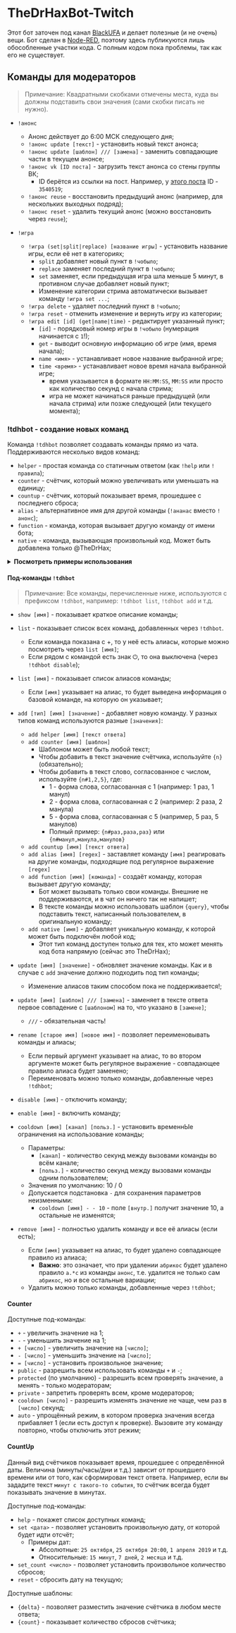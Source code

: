 # TheDrHaxBot-Twitch

Этот бот заточен под канал [BlackUFA](https://twitch.tv/blackufa) и делает полезные (и не очень) вещи. Бот сделан в [Node-RED](https://nodered.org/), поэтому здесь публикуются лишь обособленные участки кода. С полным кодом пока проблемы, так как его не существует.

## Команды для модераторов

> Примечание: Квадратными скобками отмечены места, куда вы должны подставить свои значения (сами скобки писать не нужно).

* `!анонс`
  * Анонс действует до 6:00 МСК следующего дня;
  * `!анонс update [текст]` - установить новый текст анонса;
  * `!анонс update [шаблон] /// [замена]` - заменить совпадающие части в текущем анонсе;
  * `!анонс vk [ID поста]` - загрузить текст анонса со стены группы ВК;
    * ID берётся из ссылки на пост. Например, у [этого поста](https://vk.com/b_silver?w=wall-28387068_3540519) ID - `3540519`;
  * `!анонс reuse` - восстановить предыдущий анонс (например, для нескольких выходных подряд);
  * `!анонс reset` - удалить текущий анонс (можно восстановить через `reuse`);

* `!игра`
  * `!игра (set|split|replace) [название игры]` - установить название игры, если её нет в категориях;
    * `split` добавляет новый пункт в `!чобыло`;
    * `replace` заменяет последний пункт в `!чобыло`;
    * `set` заменяет, если предыдущая игра шла меньше 5 минут, в противном случае добавляет новый пункт;
    * Изменение категории стрима автоматически вызывает команду `!игра set ...`;
  * `!игра delete` - удаляет последний пункт в `!чобыло`;
  * `!игра reset` - отменить изменение и вернуть игру из категории;
  * `!игра edit [id] (get|name|time)` - редактирует указанный пункт;
    * `[id]` - порядковый номер игры в `!чобыло` (нумерация начинается с `1`!);
    * `get` - выводит основную информацию об игре (имя, время начала);
    * `name <имя>` - устанавливает новое название выбранной игре;
    * `time <время>` - устанавливает новое время начала выбранной игре;
      * время указывается в формате `HH:MM:SS`, `MM:SS` или просто как количество секунд с начала стрима;
      * игра не может начинаться раньше предыдущей (или начала стрима) или позже следующей (или текущего момента);

### !tdhbot - создание новых команд

Команда `!tdhbot` позволяет создавать команды прямо из чата. Поддерживаются несколько видов команд:

* `helper` - простая команда со статичным ответом (как `!help` или `!правила`);
* `counter` - счётчик, который можно увеличивать или уменьшать на единицу;
* `countup` - счётчик, который показывает время, прошедшее с последнего сброса;
* `alias` - альтернативное имя для другой команды (`!ананас` вместо `!анонс`);
* `function` - команда, которая вызывает другую команду от имени бота;
* `native` - команда, вызывающая произвольный код. Может быть добавлена только @TheDrHax;

<details>
<summary><b>Посмотреть примеры использования</b></summary>

```
# helper

вы: !tdhbot add helper аможет а может тебя? Jebaited
бот: @вы, команда !аможет добавлена SeemsGood
вы: !аможет
бот: @вы, а может тебя? Jebaited

# counter

вы: !tdhbot add counter смерти умерли уже {n} {n#раз,раза,раз}
бот: @вы, команда !смерти добавлена SeemsGood
вы: !смерти
бот: @вы, умерли уже 0 раз CoolStoryBob
вы: !смерти +
бот: @вы, умерли уже 1 раз CoolStoryBob
вы: !смерти + 21
бот: @вы, умерли уже 22 раза CoolStoryBob
вы: !смерти -
бот: @вы, умерли уже 21 раз CoolStoryBob
вы: !смерти = 4221
бот: @вы, умерли уже 4221 раз CoolsStoryBob

# countup

вы: !tdhbot add countup test с момента добавления команды
бот: @вы, команда !смерти добавлена SeemsGood
вы: !test
бот: @вы, 0.2 минут с момента добавления команды
вы: !test reset
бот: @вы, 0.0 минут с момента добавления команды (было 0.7 минут)
вы: !test set 15 минут
бот: @вы, 15.0 минут с момента добавления команды (было 0.2 минут)

# alias

вы: !шар
бот: @вы, что? Jebaited
вы: !tdhbot add alias шар куб
бот: @вы, шаблон "куб" добавлен в команду "шар" SeemsGood
вы: !куб
бот: @вы, что? Jebaited

# function

вы: !шар, а будет стрим?
бот: @вы, вероятность КРАЙНЕ мала NOPERS
вы: !tdhbot add function абудет !шар, а будет {query}
бот: @вы, команда !абудет добавлена SeemsGood
вы: !абудет стрим?
бот: @вы, хорошие шансы SeemsGood
```
</details>

#### Под-команды `!tdhbot`

> Примечание: Все команды, перечисленные ниже, используются с префиксом `!tdhbot`, например: `!tdhbot list`, `!tdhbot add` и т.д.

* `show [имя]` - показывает краткое описание команды;

* `list` - показывает список всех команд, добавленных через `!tdhbot`.
  * Если команда показана c +, то у неё есть алиасы, которые можно посмотреть через `list [имя]`;
  * Если рядом с командой есть знак ⏻, то она выключена (через `!tdhbot disable`);

* `list [имя]` - показывает список алиасов команды;
  * Если `[имя]` указывает на алиас, то будет выведена информация о базовой команде, на которую он указывает;

* `add [тип] [имя] [значение]` - добавляет новую команду. У разных типов команд используются разные `[значения]`:
  * `add helper [имя] [текст ответа]`
  * `add counter [имя] [шаблон]`
    * Шаблоном может быть любой текст;
    * Чтобы добавить в текст значение счётчика, используйте `{n}` (обязательно);
    * Чтобы добавить в текст слово, согласованное с числом, используйте `{n#1,2,5}`, где:
      * 1 - форма слова, согласованная с 1 (например: 1 раз, 1 манул)
      * 2 - форма слова, согласованная с 2 (например: 2 раза, 2 манула)
      * 5 - форма слова, согласованная с 5 (например, 5 раз, 5 манулов)
      * Полный пример: `{n#раз,раза,раз}` или `{n#манул,манула,манулов}`
  * `add countup [имя] [текст ответа]`
  * `add alias [имя] [regex]` - заставляет команду `[имя]` реагировать на другие команды, подходящие под регулярное выражение `[regex]`
  * `add function [имя] [команда]` - создаёт команду, которая вызывает другую команду;
    * Бот может вызывать только свои команды. Внешние не поддерживаются, и в чат он ничего так не напишет;
    * В тексте команды можно использовать шаблон `{query}`, чтобы подставить текст, написанный пользователем, в оригинальную команду;
  * `add native [имя]` - добавляет уникальную команду, к которой может быть подключён любой код;
    * Этот тип команд доступен только для тех, кто может менять код бота напрямую (сейчас это TheDrHax);

* `update [имя] [значение]` - обновляет значение команды. Как и в случае с `add` значение должно подходить под тип команды;
  * Изменение алиасов таким способом пока не поддерживается!;

* `update [имя] [шаблон] /// [замена]` - заменяет в тексте ответа первое совпадение с `[шаблоном]` на то, что указано в `[замене]`;
  * `///` - обязательная часть!

* `rename [старое имя] [новое имя]` - позволяет переименовывать команды и алиасы;
  * Если первый аргумент указывает на алиас, то во втором аргументе может быть регулярное выражение - совпадающее правило алиаса будет заменено;
  * Переименовать можно только команды, добавленные через `!tdhbot`;

* `disable [имя]` - отключить команду;
* `enable [имя]` - включить команду;

* `cooldown [имя] [канал] [польз.]` - установить временнЫе ограничения на использование команды;
  * Параметры:
    * `[канал]` - количество секунд между вызовами команды во всём канале;
    * `[польз.]` - количество секунд между вызовами команды одним пользователем;
  * Значения по умолчанию: 10 / 0
  * Допускается подстановка `-` для сохранения параметров неизменными:
    * `cooldown [имя] - - 10` - поле `[внутр.]` получит значение 10, а остальные не изменятся;

* `remove [имя]` - полностью удалить команду и все её алиасы (если есть);
  * Если `[имя]` указывает на алиас, то будет удалено совпадающее правило из алиаса;
    * **Важно**: это означает, что при удалении `абрикос` будет удалено правило `а.*с` из команды `анонс`, т.е. удалится не только сам `абрикос`, но и все остальные вариации;
  * Удалить можно только команды, добавленные через `!tdhbot`;

#### Counter

Доступные под-команды:

* `+` - увеличить значение на 1;
* `-` - уменьшить значение на 1;
* `+ [число]` - увеличить значение на `[число]`;
* `- [число]` - уменьшить значение на `[число]`;
* `= [число]` - установить произвольное значение;
* `public` - разрешить всем использовать команды `+` и `-`;
* `protected` (по умолчанию) - разрешить всем проверять значение, а менять - только модераторам;
* `private` - запретить проверять всем, кроме модераторов;
* `cooldown [число]` - разрешить изменять значение не чаще, чем раз в `[число]` секунд;
* `auto` - упрощённый режим, в котором проверка значения всегда прибавляет 1 (если есть доступ к проверке). Вызовите эту команду повторно, чтобы отключить этот режим;

#### CountUp

Данный вид счётчиков показывает время, прошедшее с определённой даты.
Величина (минуты/часы/дни и т.д.) зависит от прошедшего времени или от того, как сформирован текст ответа.
Например, если вы зададите текст `минут с такого-то события`, то счётчик всегда будет показывать значение в минутах.

Доступные под-команды:

* `help` - покажет список доступных команд;
* `set <дата>` - позволяет установить произвольную дату, от которой будет идти отсчёт;
  * Примеры дат:
    * Абсолютные: `25 октября`, `25 октября 20:00`, `1 апреля 2019` и т.д.
    * Относительные: `15 минут`, `7 дней`, `2 месяца` и т.д.
* `set_count <число>` - позволяет установить произвольное количество сбросов;
* `reset` - сбросить дату на текущую;

Доступные шаблоны:
* `{delta}` - позволяет разместить значение счётчика в любом месте ответа;
* `{count}` - показывает количество сбросов счётчика;

